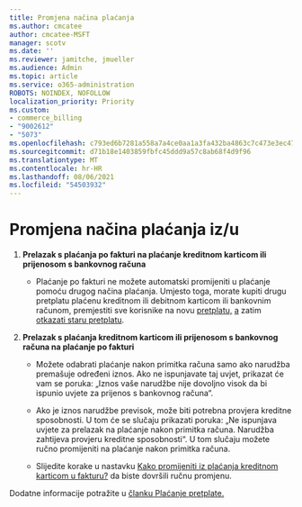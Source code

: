 ```yaml
---
title: Promjena načina plaćanja
ms.author: cmcatee
author: cmcatee-MSFT
manager: scotv
ms.date: ''
ms.reviewer: jamitche, jmueller
ms.audience: Admin
ms.topic: article
ms.service: o365-administration
ROBOTS: NOINDEX, NOFOLLOW
localization_priority: Priority
ms.custom:
- commerce_billing
- "9002612"
- "5073"
ms.openlocfilehash: c793ed6b7281a558a7a4ce0aa1a3fa432ba4863c7c473e3ec47d980d67c28b7b
ms.sourcegitcommit: d71b18e1403859fbfc45ddd9a57c8ab68f4d9f96
ms.translationtype: MT
ms.contentlocale: hr-HR
ms.lasthandoff: 08/06/2021
ms.locfileid: "54503932"
---
```

# <a name="change-payment-method-fromto"></a>Promjena načina plaćanja iz/u

1. **Prelazak s plaćanja po fakturi na plaćanje kreditnom karticom ili prijenosom s bankovnog računa**

    - Plaćanje po fakturi ne možete automatski promijeniti u plaćanje pomoću drugog načina plaćanja. Umjesto toga, morate kupiti drugu pretplatu plaćenu kreditnom ili debitnom karticom ili bankovnim računom, premjestiti sve korisnike na novu [pretplatu,](/microsoft-365/commerce/subscriptions/move-users-different-subscription) [a](/microsoft-365/commerce/try-or-buy-microsoft-365#buy-a-different-subscription) zatim [otkazati staru pretplatu](/microsoft-365/commerce/subscriptions/cancel-your-subscription).

2. **Prelazak s plaćanja kreditnom karticom ili prijenosom s bankovnog računa na plaćanje po fakturi**

    - Možete odabrati plaćanje nakon primitka računa samo ako narudžba premašuje određeni iznos. Ako ne ispunjavate taj uvjet, prikazat će vam se poruka: „Iznos vaše narudžbe nije dovoljno visok da bi ispunio uvjete za prijenos s bankovnog računa“.

    - Ako je iznos narudžbe previsok, može biti potrebna provjera kreditne sposobnosti. U tom će se slučaju prikazati poruka: „Ne ispunjava uvjete za prelazak na plaćanje nakon primitka računa. Narudžba zahtijeva provjeru kreditne sposobnosti“. U tom slučaju možete ručno promijeniti na plaćanje nakon primitka računa.

    - Slijedite korake u nastavku [Kako promijeniti iz plaćanja kreditnom karticom u fakturu?](how-do-i-change-from-credit-card-payments-to-invoice.md) da biste dovršili ručnu promjenu.

Dodatne informacije potražite u [članku Plaćanje pretplate.](/microsoft-365/commerce/billing-and-payments/pay-for-your-subscription)

